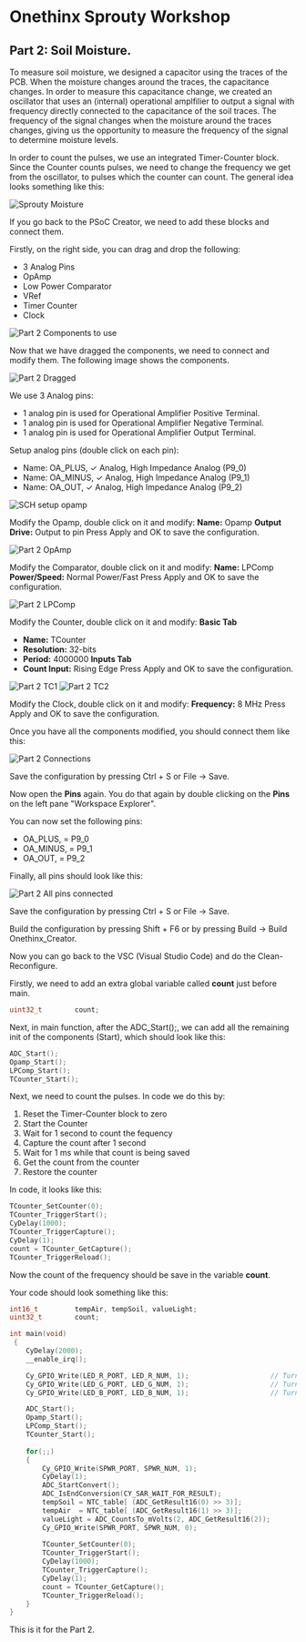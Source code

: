 # Onethinx Sprouty Workshop

## Part 2: Soil Moisture.

To measure soil moisture, we designed a capacitor using the traces of the PCB. When the moisture changes around the traces, the capacitance changes. In order to measure this capacitance change, we created an oscillator that uses an (internal) operational amplfilier to output a signal with frequency directly connected to the capacitance of the soil traces. The frequency of the signal changes when the moisture around the traces changes, giving us the opportunity to measure the frequency of the signal to determine moisture levels. 

In order to count the pulses, we use an integrated Timer-Counter block. Since the Counter counts pulses, we need to change the frequency we get from the oscillator, to pulses which the counter can count. The general idea looks something like this:

![Sprouty Moisture](https://github.com/onethinx/Sprouty_Workshop/blob/main/assets/img/HowSpoutyMoistureWorks.png)

If you go back to the PSoC Creator, we need to add these blocks and connect them.

Firstly, on the right side, you can drag and drop the following:
* 3 Analog Pins
* OpAmp
* Low Power Comparator
* VRef
* Timer Counter
* Clock

![Part 2 Components to use](https://github.com/onethinx/Sprouty_Workshop/blob/main/assets/img/P2Components.png)

Now that we have dragged the components, we need to connect and modify them. The following image shows the components.

![Part 2 Dragged](https://github.com/onethinx/Sprouty_Workshop/blob/main/assets/img/P2Dragged.png)


We use 3 Analog pins:
* 1 analog pin is used for Operational Amplifier Positive Terminal.
* 1 analog pin is used for Operational Amplifier Negative Terminal.
* 1 analog pin is used for Operational Amplifier Output Terminal.

Setup analog pins (double click on each pin):
* Name: OA_PLUS,  ✓ Analog, High Impedance Analog (P9_0)
* Name: OA_MINUS, ✓ Analog, High Impedance Analog (P9_1)
* Name: OA_OUT,   ✓ Analog, High Impedance Analog (P9_2)

![SCH setup opamp](https://github.com/onethinx/Sprouty_Workshop/blob/main/assets/img/Sprouty_Basic_SCH.png)

Modify the Opamp, double click on it and modify:
**Name:** Opamp
**Output Drive:** Output to pin
Press Apply and OK to save the configuration.

![Part 2 OpAmp](https://github.com/onethinx/Sprouty_Workshop/blob/main/assets/img/Config_OpAmp.png)

Modify the Comparator, double click on it and modify:
**Name:** LPComp
**Power/Speed:** Normal Power/Fast
Press Apply and OK to save the configuration.

![Part 2 LPComp](https://github.com/onethinx/Sprouty_Workshop/blob/main/assets/img/Config_LPComp.png)

Modify the Counter, double click on it and modify:
**Basic Tab**
* **Name:** TCounter
* **Resolution:** 32-bits
* **Period:** 4000000
**Inputs Tab**
* **Count Input:** Rising Edge
Press Apply and OK to save the configuration.

![Part 2 TC1](https://github.com/onethinx/Sprouty_Workshop/blob/main/assets/img/Config_Counter1.png)
![Part 2 TC2](https://github.com/onethinx/Sprouty_Workshop/blob/main/assets/img/Config_Counter2.png)

Modify the Clock, double click on it and modify:
**Frequency:** 8 MHz
Press Apply and OK to save the configuration.

Once you have all the components modified, you should connect them like this:

![Part 2 Connections](https://github.com/onethinx/Sprouty_Workshop/blob/main/assets/img/P2Connections.png)

Save the configuration by pressing Ctrl + S or File -> Save.

Now open the **Pins** again. You do that again by double clicking on the **Pins** on the left pane "Workspace Explorer".

You can now set the following pins:
* OA_PLUS,  = P9_0
* OA_MINUS, = P9_1
* OA_OUT,   = P9_2

Finally, all pins should look like this:

![Part 2 All pins connected](https://github.com/onethinx/Sprouty_Workshop/blob/main/assets/img/Config_Pins.png)

Save the configuration by pressing Ctrl + S or File -> Save.

Build the configuration by pressing Shift + F6 or by pressing Build -> Build Onethinx_Creator. 

Now you can go back to the VSC (Visual Studio Code) and do the Clean-Reconfigure.

Firstly, we need to add an extra global variable called **count** just before main.

```c
uint32_t 		count;
```

Next, in main function, after the ADC_Start();, we can add all the remaining init of the components (Start), which should look like this:

```c
ADC_Start();	
Opamp_Start();	
LPComp_Start();	
TCounter_Start();
```

Next, we need to count the pulses. In code we do this by:
1. Reset the Timer-Counter block to zero
2. Start the Counter
3. Wait for 1 second to count the fequency
4. Capture the count after 1 second
5. Wait for 1 ms while that count is being saved
6. Get the count from the counter
7. Restore the counter

In code, it looks like this:

```c
TCounter_SetCounter(0);			
TCounter_TriggerStart();		
CyDelay(1000);					
TCounter_TriggerCapture();		
CyDelay(1);						
count = TCounter_GetCapture();	
TCounter_TriggerReload();	
```

Now the count of the frequency should be save in the variable **count**.

Your code should look something like this:

```c
int16_t 		tempAir, tempSoil, valueLight;
uint32_t 		count;

int main(void)
 {
	CyDelay(2000);
	__enable_irq();

	Cy_GPIO_Write(LED_R_PORT, LED_R_NUM, 1);					// Turn off the red LED
	Cy_GPIO_Write(LED_G_PORT, LED_G_NUM, 1);					// Turn off the green LED
	Cy_GPIO_Write(LED_B_PORT, LED_B_NUM, 1);					// Turn off the blue LED

	ADC_Start();												 
    Opamp_Start();												
	LPComp_Start();												
	TCounter_Start();											
	
	for(;;)
	{			
		Cy_GPIO_Write(SPWR_PORT, SPWR_NUM, 1);					
		CyDelay(1);												
		ADC_StartConvert();										
		ADC_IsEndConversion(CY_SAR_WAIT_FOR_RESULT);			
		tempSoil = NTC_table[ (ADC_GetResult16(0) >> 3)];		
		tempAir  = NTC_table[ (ADC_GetResult16(1) >> 3)];		
		valueLight = ADC_CountsTo_mVolts(2, ADC_GetResult16(2));
		Cy_GPIO_Write(SPWR_PORT, SPWR_NUM, 0);					
		
		TCounter_SetCounter(0);									
		TCounter_TriggerStart();								
		CyDelay(1000);											
		TCounter_TriggerCapture();								
		CyDelay(1);												
		count = TCounter_GetCapture();							
		TCounter_TriggerReload();						
	}
}
```

This is it for the Part 2.
